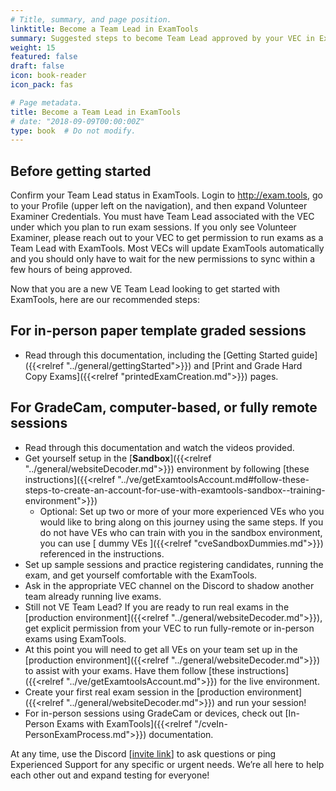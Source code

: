 ```yaml
---
# Title, summary, and page position.
linktitle: Become a Team Lead in ExamTools
summary: Suggested steps to become Team Lead approved by your VEC in ExamTools
weight: 15
featured: false
draft: false
icon: book-reader
icon_pack: fas

# Page metadata.
title: Become a Team Lead in ExamTools
# date: "2018-09-09T00:00:00Z"
type: book  # Do not modify.
---
```


## Before getting started

Confirm your Team Lead status in ExamTools.  Login to http://exam.tools, go to your Profile (upper left on the navigation), and then expand Volunteer Examiner Credentials. You must have Team Lead associated with the VEC under which you plan to run exam sessions.  If you only see Volunteer Examiner, please reach out to your VEC to get permission to run exams as a Team Lead with ExamTools. Most VECs will update ExamTools automatically and you should only have to wait for the new permissions to sync within a few hours of being approved. 

Now that you are a new VE Team Lead looking to get started with ExamTools, here are our recommended steps:

## For in-person paper template graded sessions
* Read through this documentation, including the [Getting Started guide]({{<relref "../general/gettingStarted">}}) and [Print and Grade Hard Copy Exams]({{<relref "printedExamCreation.md">}}) pages.

## For GradeCam, computer-based, or fully remote sessions
* Read through this documentation and watch the videos provided.
* Get yourself setup in the [**Sandbox**]({{<relref "../general/websiteDecoder.md">}}) environment by following [these instructions]({{<relref "../ve/getExamtoolsAccount.md#follow-these-steps-to-create-an-account-for-use-with-examtools-sandbox--training-environment">}})
  * Optional: Set up two or more of your more experienced VEs who you would like to bring along on this journey using the same steps. If you do not have VEs who can train with you in the sandbox environment, you can use [ dummy VEs ]({{<relref "cveSandboxDummies.md">}}) referenced in the instructions.
* Set up sample sessions and practice registering candidates, running the exam, and get yourself comfortable with the ExamTools.
* Ask in the appropriate VEC channel on the Discord to shadow another team already running live exams.
* Still not VE Team Lead? If you are ready to run real exams in the [production environment]({{<relref "../general/websiteDecoder.md">}}), get explicit permission from your VEC to run fully-remote or in-person exams using ExamTools.  
* At this point you will need to get all VEs on your team set up in the [production environment]({{<relref "../general/websiteDecoder.md">}}) to assist with your exams. Have them follow [these instructions]({{<relref "../ve/getExamtoolsAccount.md">}}) for the live environment.
* Create your first real exam session in the [production environment]({{<relref "../general/websiteDecoder.md">}}) and run your session!
* For in-person sessions using GradeCam or devices, check out [In-Person Exams with ExamTools]({{<relref "/cveIn-PersonExamProcess.md">}}) documentation.

At any time, use the Discord [[invite link](https://discord.gg/EhrMdWstgJ)] to ask questions or ping Experienced Support for any specific or urgent needs. We’re all here to help each other out and expand testing for everyone! 
